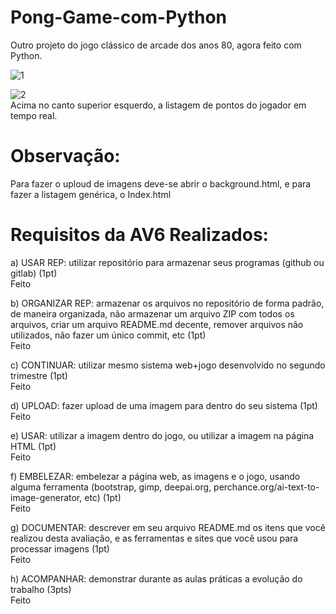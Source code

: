 # Pong-Game-com-Python
Outro projeto do jogo clássico de arcade dos anos 80, agora feito com Python.

![1](https://github.com/barbaraakk/Pong-Game-com-Python/assets/105740844/41ff3acc-093c-4619-b798-18b4d2e550ca)


![2](https://github.com/barbaraakk/Pong-Game-com-Python/assets/105740844/ad0ed7e1-926f-4928-878e-cec07d71899b)
<br>Acima no canto superior esquerdo, a listagem de pontos do jogador em tempo real.

# Observação:
Para fazer o uploud de imagens deve-se abrir o background.html, e para fazer a listagem genérica, o Index.html


# Requisitos da AV6 Realizados:

a) USAR REP: utilizar repositório para armazenar seus programas (github ou gitlab) (1pt)
<br>Feito

b) ORGANIZAR REP: armazenar os arquivos no repositório de forma padrão, de maneira organizada, não armazenar um arquivo ZIP com todos os arquivos, criar um arquivo README.md decente, remover arquivos não utilizados, não fazer um único commit, etc (1pt)
<br>Feito

c) CONTINUAR: utilizar mesmo sistema web+jogo desenvolvido no segundo trimestre (1pt)
<br>Feito

d) UPLOAD: fazer upload de uma imagem para dentro do seu sistema (1pt)
<br>Feito

e) USAR: utilizar a imagem dentro do jogo, ou utilizar a imagem na página HTML (1pt)
<br>Feito

f) EMBELEZAR: embelezar a página web, as imagens e o jogo, usando alguma ferramenta (bootstrap, gimp, deepai.org, perchance.org/ai-text-to-image-generator, etc) (1pt)
<br>Feito

g) DOCUMENTAR: descrever em seu arquivo README.md os itens que você realizou desta avaliação, e as ferramentas e sites que você usou para processar imagens (1pt)
<br>Feito

h) ACOMPANHAR: demonstrar durante as aulas práticas a evolução do trabalho (3pts)
<br>Feito
